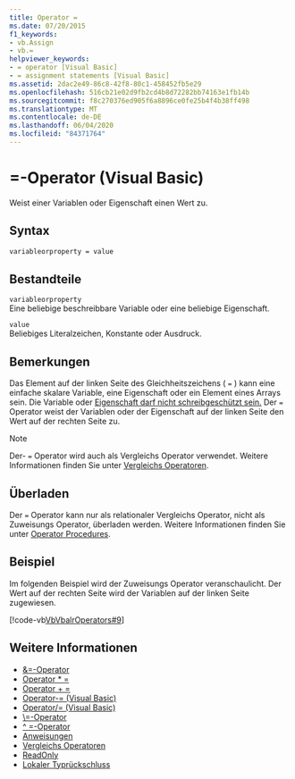```yaml
---
title: Operator =
ms.date: 07/20/2015
f1_keywords:
- vb.Assign
- vb.=
helpviewer_keywords:
- = operator [Visual Basic]
- = assignment statements [Visual Basic]
ms.assetid: 2dac2e49-86c8-42f8-80c1-458452fb5e29
ms.openlocfilehash: 516cb21e02d9fb2cd4b8d72282bb74163e1fb14b
ms.sourcegitcommit: f8c270376ed905f6a8896ce0fe25b4f4b38ff498
ms.translationtype: MT
ms.contentlocale: de-DE
ms.lasthandoff: 06/04/2020
ms.locfileid: "84371764"
---
```

# <a name="-operator-visual-basic"></a>=-Operator (Visual Basic)
Weist einer Variablen oder Eigenschaft einen Wert zu.  
  
## <a name="syntax"></a>Syntax  
  
```vb  
variableorproperty = value  
```  
  
## <a name="parts"></a>Bestandteile  
 `variableorproperty`  
 Eine beliebige beschreibbare Variable oder eine beliebige Eigenschaft.  
  
 `value`  
 Beliebiges Literalzeichen, Konstante oder Ausdruck.  
  
## <a name="remarks"></a>Bemerkungen  
 Das Element auf der linken Seite des Gleichheitszeichens ( `=` ) kann eine einfache skalare Variable, eine Eigenschaft oder ein Element eines Arrays sein. Die Variable oder [Eigenschaft darf nicht schreibgeschützt sein.](../modifiers/readonly.md) Der `=` Operator weist der Variablen oder der Eigenschaft auf der linken Seite den Wert auf der rechten Seite zu.  
  
> [!NOTE]
> Der- `=` Operator wird auch als Vergleichs Operator verwendet. Weitere Informationen finden Sie unter [Vergleichs Operatoren](comparison-operators.md).  
  
## <a name="overloading"></a>Überladen  
 Der `=` Operator kann nur als relationaler Vergleichs Operator, nicht als Zuweisungs Operator, überladen werden. Weitere Informationen finden Sie unter [Operator Procedures](../../programming-guide/language-features/procedures/operator-procedures.md).  
  
## <a name="example"></a>Beispiel  
 Im folgenden Beispiel wird der Zuweisungs Operator veranschaulicht. Der Wert auf der rechten Seite wird der Variablen auf der linken Seite zugewiesen.  
  
 [!code-vb[VbVbalrOperators#9](~/samples/snippets/visualbasic/VS_Snippets_VBCSharp/VbVbalrOperators/VB/Class1.vb#9)]  
  
## <a name="see-also"></a>Weitere Informationen

- [&=-Operator](and-assignment-operator.md)
- [Operator * =](multiplication-assignment-operator.md)
- [Operator + =](addition-assignment-operator.md)
- [Operator-= (Visual Basic)](subtraction-assignment-operator.md)
- [Operator/= (Visual Basic)](floating-point-division-assignment-operator.md)
- [\\=-Operator](integer-division-assignment-operator.md)
- [^ =-Operator](exponentiation-assignment-operator.md)
- [Anweisungen](../../programming-guide/language-features/statements.md)
- [Vergleichs Operatoren](comparison-operators.md)
- [ReadOnly](../modifiers/readonly.md)
- [Lokaler Typrückschluss](../../programming-guide/language-features/variables/local-type-inference.md)
